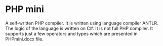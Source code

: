 # PHP mini

A self-written PHP compiler. It is written using language compiler ANTLR. The logic of the language is written on C#. It is not full PHP compiler. It supports just a few operators and types which are presented in PHPmini.docx file.
